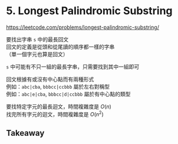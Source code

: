 # 5. Longest Palindromic Substring

<https://leetcode.com/problems/longest-palindromic-substring/>

要找出字串 `s` 中的最長回文  
回文的定義是從頭和從尾讀的順序都一樣的字串  
（單一個字元也算是回文）

`s` 中可能有不只一組的最長字串，只需要找到其中一組即可

回文根據有或沒有中心點而有兩種形式  
例如：`abc|cba`, `bbbcc|ccbbb` 屬於左右對稱型  
例如：`abc|e|cba`, `bbbcc|d|ccbbb` 屬於有中心點的類型  

要找特定字元的最長迴文，時間複雜度是 $O(n)$  
找完所有字元的迴文，時間複雜度是 $O(n^2)$

## Takeaway


